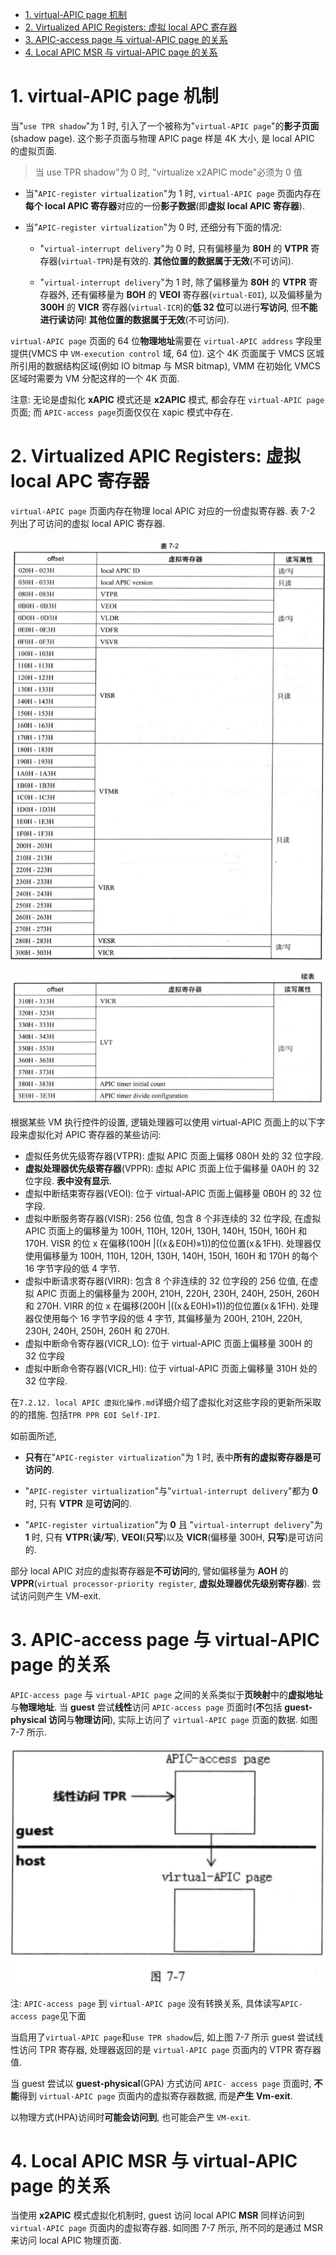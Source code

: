 
<!-- @import "[TOC]" {cmd="toc" depthFrom=1 depthTo=6 orderedList=false} -->

<!-- code_chunk_output -->

- [1. virtual-APIC page 机制](#1-virtual-apic-page-机制)
- [2. Virtualized APIC Registers: 虚拟 local APC 寄存器](#2-virtualized-apic-registers-虚拟-local-apc-寄存器)
- [3. APIC-access page 与 virtual-APIC page 的关系](#3-apic-access-page-与-virtual-apic-page-的关系)
- [4. Local APIC MSR 与 virtual-APIC page 的关系](#4-local-apic-msr-与-virtual-apic-page-的关系)

<!-- /code_chunk_output -->

# 1. virtual-APIC page 机制

当"`use TPR shadow`"为 1 时, 引入了一个被称为"`virtual-APIC page`"的**影子页面**(shadow page). 这个影子页面与物理 APIC page 样是 4K 大小, 是 local APIC 的虚拟页面.

> 当  use TPR shadow"为 0 时, "virtualize x2APIC mode"必须为 0 值

* 当"`APIC-register virtualization`"为 1 时, `virtual-APIC page` 页面内存在**每个 local APIC 寄存器**对应的一份**影子数据**(即**虚拟 local APIC 寄存器**).

* 当"`APIC-register virtualization`"为 0 时, 还细分有下面的情况:

    * "`virtual-interrupt delivery`"为 0 时, 只有偏移量为 **80H** 的 **VTPR** 寄存器(`virtual-TPR`)是有效的. **其他位置的数据属于无效**(不可访问).

    * "`virtual-interrupt delivery`"为 1 时, 除了偏移量为 **80H** 的 **VTPR** 寄存器外, 还有偏移量为 **BOH** 的 **VEOI** 寄存器(`virtual-EOI`), 以及偏移量为 **300H** 的 **VICR** 寄存器(`virtual-ICR`)的**低 32 位**可以进行**写访问**, 但**不能进行读访问**! **其他位置的数据属于无效**(不可访问).

`virtual-APIC page` 页面的 64 位**物理地址**需要在 `virtual-APIC address` 字段里提供(VMCS 中 `VM-execution control` 域, 64 位). 这个 4K 页面属于 VMCS 区城所引用的数据结构区域(例如 IO bitmap 与 MSR  bitmap), VMM 在初始化 VMCS 区域时需要为 VM 分配这样的一个 4K 页面.

注意: 无论是虚拟化 **xAPIC** 模式还是 **x2APIC** 模式, 都会存在 `virtual-APIC page` 页面; 而 `APIC-access page`页面仅仅在 xapic 模式中存在.

# 2. Virtualized APIC Registers: 虚拟 local APC 寄存器

`virtual-APIC page` 页面内存在物理 local APIC 对应的一份虚拟寄存器. 表 7-2 列出了可访问的虚拟 local APIC 寄存器.

![2021-01-11-23-42-13.png](./images/2021-01-11-23-42-13.png)

![2021-01-11-23-42-45.png](./images/2021-01-11-23-42-45.png)

根据某些 VM 执行控件的设置, 逻辑处理器可以使用 virtual-APIC 页面上的以下字段来虚拟化对 APIC 寄存器的某些访问:

* 虚拟任务优先级寄存器(VTPR): 虚拟 APIC 页面上偏移 080H 处的 32 位字段.
* **虚拟处理器优先级寄存器**(VPPR): 虚拟 APIC 页面上位于偏移量 0A0H 的 32 位字段. **表中没有显示**.
* 虚拟中断结束寄存器(VEOI): 位于 virtual-APIC 页面上偏移量 0B0H 的 32 位字段.
* 虚拟中断服务寄存器(VISR): 256 位值, 包含 8 个非连续的 32 位字段, 在虚拟 APIC 页面上的偏移量为 100H, 110H, 120H, 130H, 140H, 150H, 160H 和 170H.  VISR 的位 x 在偏移(100H |((x＆E0H)»1))的位位置(x＆1FH). 处理器仅使用偏移量为 100H, 110H, 120H, 130H, 140H, 150H, 160H 和 170H 的每个 16 字节字段的低 4 字节.
* 虚拟中断请求寄存器(VIRR): 包含 8 个非连续的 32 位字段的 256 位值, 在虚拟 APIC 页面上的偏移量为 200H, 210H, 220H, 230H, 240H, 250H, 260H 和 270H.  VIRR 的位 x 在偏移(200H |((x＆E0H)»1))的位位置(x＆1FH). 处理器仅使用每个 16 字节字段的低 4 字节, 其偏移量为 200H, 210H, 220H, 230H, 240H, 250H, 260H 和 270H.
* 虚拟中断命令寄存器(VICR_LO): 位于 virtual-APIC 页面上偏移量 300H 的 32 位字段
* 虚拟中断命令寄存器(VICR_HI): 位于 virtual-APIC 页面上偏移量 310H 处的 32 位字段.

在`7.2.12. local APIC 虚拟化操作.md`详细介绍了虚拟化对这些字段的更新所采取的的措施. 包括`TPR PPR EOI Self-IPI`.

如前面所述,

* **只有**在"`APIC-register virtualization`"为 1 时, 表中**所有的虚拟寄存器是可访问的**.

* "`APIC-register virtualization`"与"`virtual-interrupt delivery`"都为 **0** 时, 只有 **VTPR** 是**可访问**的.

* "`APIC-register virtualization`"为 **0** 且 "`virtual-interrupt delivery`"为 **1** 时, 只有 **VTPR**(**读/写**), **VEOI**(**只写**)以及 **VICR**(偏移量 300H, **只写**)是可访问的.

部分 local APIC 对应的虚拟寄存器是**不可访问**的, 譬如偏移量为 **AOH** 的 **VPPR**(`virtual processor-priority register`, **虚拟处理器优先级别寄存器**). 尝试访问则产生 VM-exit.

# 3. APIC-access page 与 virtual-APIC page 的关系

`APIC-access page` 与 `virtual-APIC page` 之间的关系类似于**页映射**中的**虚拟地址**与**物理地址**. 当 **guest** 尝试**线性**访问 `APIC-access page` 页面时(**不**包括 **guest-physical 访问**与**物理访问**), 实际上访问了 `virtual-APIC page` 页面的数据. 如图 7-7 所示.

![2021-01-03-13-49-02.png](./images/2021-01-03-13-49-02.png)

注: `APIC-access page` 到 `virtual-APIC page` 没有转换关系, 具体读写`APIC-access page`见下面

当启用了`virtual-APIC page`和`use TPR shadow`后, 如上图 7-7 所示 guest 尝试线性访问 TPR 寄存器, 处理器返回的是 `virtual-APIC page` 页面内的 VTPR 寄存器值.

当 guest 尝试以 **guest-physical**(GPA) 方式访问 `APIC- access page` 页面时, **不能**得到 `virtual-APIC page` 页面内的虚拟寄存器数据, 而是**产生 Vm-exit**.

以物理方式(HPA)访间时**可能会访问到**, 也可能会产生 `VM-exit`.

# 4. Local APIC MSR 与 virtual-APIC page 的关系

当使用 **x2APIC** 模式虚拟化机制时, guest 访问 local APIC **MSR** 同样访问到 `virtual-APIC page` 页面内的虚拟寄存器. 如同图 7-7 所示, 所不同的是通过 MSR 来访问 local APIC 物理页面.